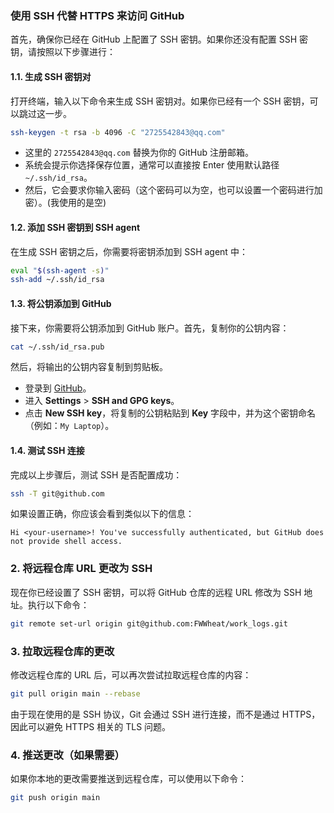 ### 使用 SSH 代替 HTTPS 来访问 GitHub

首先，确保你已经在 GitHub 上配置了 SSH 密钥。如果你还没有配置 SSH 密钥，请按照以下步骤进行：

#### 1.1. 生成 SSH 密钥对
打开终端，输入以下命令来生成 SSH 密钥对。如果你已经有一个 SSH 密钥，可以跳过这一步。

```bash
ssh-keygen -t rsa -b 4096 -C "2725542843@qq.com"
```

- 这里的 `2725542843@qq.com` 替换为你的 GitHub 注册邮箱。
- 系统会提示你选择保存位置，通常可以直接按 Enter 使用默认路径 `~/.ssh/id_rsa`。
- 然后，它会要求你输入密码（这个密码可以为空，也可以设置一个密码进行加密）。(我使用的是空)

#### 1.2. 添加 SSH 密钥到 SSH agent
在生成 SSH 密钥之后，你需要将密钥添加到 SSH agent 中：

```bash
eval "$(ssh-agent -s)"
ssh-add ~/.ssh/id_rsa
```

#### 1.3. 将公钥添加到 GitHub
接下来，你需要将公钥添加到 GitHub 账户。首先，复制你的公钥内容：

```bash
cat ~/.ssh/id_rsa.pub
```

然后，将输出的公钥内容复制到剪贴板。

- 登录到 [GitHub](https://github.com)。
- 进入 **Settings** > **SSH and GPG keys**。
- 点击 **New SSH key**，将复制的公钥粘贴到 **Key** 字段中，并为这个密钥命名（例如：`My Laptop`）。

#### 1.4. 测试 SSH 连接
完成以上步骤后，测试 SSH 是否配置成功：

```bash
ssh -T git@github.com
```

如果设置正确，你应该会看到类似以下的信息：

```
Hi <your-username>! You've successfully authenticated, but GitHub does not provide shell access.
```

### 2. 将远程仓库 URL 更改为 SSH

现在你已经设置了 SSH 密钥，可以将 GitHub 仓库的远程 URL 修改为 SSH 地址。执行以下命令：

```bash
git remote set-url origin git@github.com:FWWheat/work_logs.git
```

### 3. 拉取远程仓库的更改

修改远程仓库的 URL 后，可以再次尝试拉取远程仓库的内容：

```bash
git pull origin main --rebase
```

由于现在使用的是 SSH 协议，Git 会通过 SSH 进行连接，而不是通过 HTTPS，因此可以避免 HTTPS 相关的 TLS 问题。

### 4. 推送更改（如果需要）

如果你本地的更改需要推送到远程仓库，可以使用以下命令：

```bash
git push origin main
```

